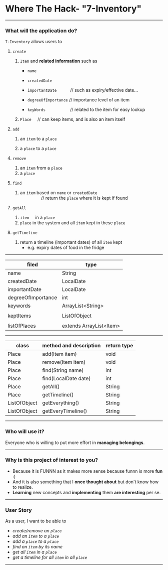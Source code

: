 # Where The Hack- "7-Inventory"

---

### What will the application do?

`7-Inventory` allows users to 

1. `create` 
   1. `Item` and **related information** such as
      - `name`
      
      - `createdDate` 

      - `importantDate` &nbsp;&nbsp;&nbsp;&nbsp;&nbsp;
      &nbsp;&nbsp;&nbsp;
      // such as expiry/effective date...

      - `degreeOfImportance` // importance level of an item
     
      - `keyWords` &nbsp;&nbsp;&nbsp;&nbsp;&nbsp;
      &nbsp;&nbsp;&nbsp;&nbsp;&nbsp;&nbsp;
      &nbsp;&nbsp;&nbsp;&nbsp;&nbsp;
      // related to the item for easy lookup

   2. `Place` &nbsp;&nbsp;&nbsp;
   // can keep items, and is also an item itself

[//]: # ()
[//]: # (   3. `ListOfObjects` &nbsp; )

[//]: # (   // can keep items or places    )

[//]: # (      &nbsp;&nbsp;&nbsp;&nbsp;&nbsp;&nbsp;)

[//]: # (      &nbsp;&nbsp;&nbsp;&nbsp;&nbsp;&nbsp;)

[//]: # (      &nbsp;&nbsp;&nbsp;&nbsp;&nbsp;&nbsp;)

[//]: # (      &nbsp;&nbsp;&nbsp;&nbsp;&nbsp;&nbsp;)

[//]: # (      &nbsp;&nbsp;&nbsp;&nbsp;&nbsp;&nbsp;)

[//]: # (   // meaning can be `listOfItems` or `listOfPlaces`)

2. `add`
   
   1. an `item`  to a `place`
   
   2. a `place` to a `place`
   
[//]: # (   3. a `place` to a `listOfPlaces`)

4. `remove`
   1. an `item` from a `place`
   2. a `place`

5. `find`
    1. an `item` based on `name` or `createdDate`   
   &nbsp;&nbsp;&nbsp;&nbsp;&nbsp;&nbsp;&nbsp;
   &nbsp;&nbsp;&nbsp;&nbsp;&nbsp;&nbsp;&nbsp;&nbsp;
   // return the `place` where it is kept if found

[//]: # (6. `tryFind`)

[//]: # (   1. try to find an `item`/`place`by comparing it )

[//]: # (   to its **related information**, and return the `place` )

[//]: # (   or a path to the `item`)

[//]: # (   \- &#40;if item is kept in a place, )

[//]: # (   and the place is kept in another place...&#41;)

7. `getAll`
   1. `item` &nbsp;&nbsp;&nbsp;
   in a `place`
   2. `place` in the system and all `item` kept in these `place`

8. `getTimeline`
   1. return a timeline (important dates) of all `item` kept
      - e.g. expiry dates of food in the fridge

---

| filed             | type                     |
|-------------------| ------------------------ |
| name              | String                   |
| createdDate       | LocalDate                |
| importantDate     | LocalDate                |
| degreeOfImportance| int                      |
| keywords          | ArrayList\<String>       |
|                   |                          |
| keptItems         | ListOfObject             |
|                   |                          |
| listOfPlaces      | extends ArrayList\<Item> |

---

| class        | method and description | return type |
| ------------ | ---------------------- | ----------- |
| Place        | add(Item item)         | void        |
| Place        | remove(Item item)      | void        |
| Place        | find(String name)      | int         |
| Place        | find(LocalDate date)   | int         |
| Place        | getAll()               | String      |
| Place        | getTimeline()          | String      |
| ListOfObject | getEverything()        | String      |
| ListOfObject | getEveryTimeline()     | String      |

---

### Who will use it?

Everyone who is willing to put more 
effort in **managing belongings**.

---

### Why is this project of interest to you?

- Because it is FUNNN as it makes more sense 
because funnn is more **fun** :)
- And it is also something that 
I **once thought about** but don't know how to realize.
- **Learning** new concepts and 
**implementing** them **are interesting** per se.

---

### User Story

As a user, I want to be able to
- _create/remove an `place`_
- _add an `item` to a `place`_
- _add a `place` to a `place`_
- _find an `item` by its name_
- _get all `item` in a `place`_
- _get a timeline for all `item` in all `place`_

[//]: # (- _find an `item` by fuzzy search_)

---
